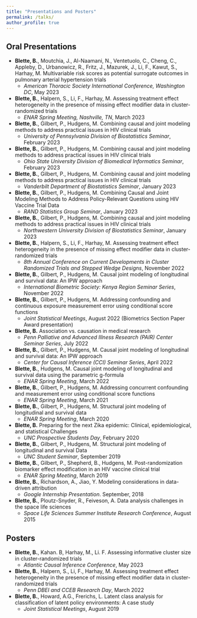 ```yaml
---
title: "Presentations and Posters"
permalink: /talks/
author_profile: true
---
```


## Oral Presentations
- **Blette, B.**, Moutchia, J., Al-Naamani, N., Ventetuolo, C., Cheng, C., Appleby, D., Urbanowicz, R., Fritz, J., Mazurek, J., Li, F., Kawut, S., Harhay, M. Multivariable risk scores as potential surrogate outcomes in pulmonary arterial hypertension trials
  - *American Thoracic Society International Conference, Washington DC*, May 2023
- **Blette, B.**, Halpern, S., Li, F., Harhay, M. Assessing treatment effect heterogeneity in the presence of missing effect modifier data in cluster-randomized trials
  - *ENAR Spring Meeting, Nashville, TN*, March 2023
- **Blette, B.**, Gilbert, P., Hudgens, M. Combining causal and joint modeling methods to address practical issues in HIV clinical trials
  - *University of Pennsylvania Division of Biostatistics Seminar*, February 2023
- **Blette, B.**, Gilbert, P., Hudgens, M. Combining causal and joint modeling methods to address practical issues in HIV clinical trials
  - *Ohio State University Division of Biomedical Informatics Seminar*, February 2023
- **Blette, B.**, Gilbert, P., Hudgens, M. Combining causal and joint modeling methods to address practical issues in HIV clinical trials
  - *Vanderbilt Department of Biostatistics Seminar*, January 2023
- **Blette, B.**, Gilbert, P., Hudgens, M. Combining Causal and Joint Modeling Methods to Address Policy-Relevant Questions using HIV Vaccine Trial Data
  - *RAND Statistics Group Seminar*, January 2023
- **Blette, B.**, Gilbert, P., Hudgens, M. Combining causal and joint modeling methods to address practical issues in HIV clinical trials
  - *Northwestern University Division of Biostatistics Seminar*, January 2023
- **Blette, B.**, Halpern, S., Li, F., Harhay, M. Assessing treatment effect heterogeneity in the presence of missing effect modifier data in cluster-randomized trials
  - *8th Annual Conference on Current Developments in Cluster Randomized Trials and Stepped Wedge Designs*, November 2022
- **Blette, B.**, Gilbert, P., Hudgens, M. Causal joint modeling of longitudinal and survival data: An IPW approach
  - *International Biometric Society: Kenya Region Seminar Series*, November 2022
- **Blette, B.**, Gilbert, P., Hudgens, M. Addressing confounding and continuous exposure measurement error using conditional score functions
  - *Joint Statistical Meetings*, August 2022 (Biometrics Section Paper Award presentation)
- **Blette, B.** Association vs. causation in medical research
  - *Penn Palliative and Advanced Illness Research (PAIR) Center Seminar Series*, July 2022
- **Blette, B.**, Gilbert, P., Hudgens, M. Causal joint modeling of longitudinal and survival data: An IPW approach
  - *Center for Causal Inference (CCI) Seminar Series*, April 2022
- **Blette, B.**, Hudgens, M. Causal joint modeling of longitudinal and survival data using the parametric g-formula
  - *ENAR Spring Meeting*, March 2022
- **Blette, B.**, Gilbert, P., Hudgens, M. Addressing concurrent confounding and measurement error using conditional score functions
  - *ENAR Spring Meeting*, March 2021
- **Blette, B.**, Gilbert, P., Hudgens, M. Structural joint modeling of longitudinal and survival data
  - *ENAR Spring Meeting*, March 2020
- **Blette, B.** Preparing for the next Zika epidemic: Clinical, epidemiological, and statistical Challenges
  - *UNC Prospective Students Day*, February 2020
- **Blette, B.**, Gilbert, P., Hudgens, M. Structural joint modeling of longitudinal and survival Data
  - *UNC Student Seminar*, September 2019
- **Blette, B.**, Gilbert, P., Shepherd, B., Hudgens, M. Post-randomization biomarker effect modification in an HIV vaccine clinical trial
  - *ENAR Spring Meeting*, March 2019
- **Blette, B.**, Richardson, A., Jiao, Y. Modeling considerations in data-driven attribution
  - *Google Internship Presentation*. September, 2018
- **Blette, B.**, Ploutz-Snyder, R., Feiveson, A. Data analysis challenges in the space life sciences
  - *Space Life Sciences Summer Institute Research Conference*, August 2015

## Posters
- **Blette, B.**, Kahan. B, Harhay, M., Li. F. Assessing informative cluster size in cluster-randomized trials
  - *Atlantic Causal Inference Conference*, May 2023
- **Blette, B.**, Halpern, S., Li, F., Harhay, M. Assessing treatment effect heterogeneity in the presence of missing effect modifier data in cluster-randomized trials
  - *Penn DBEI and CCEB Research Day*, March 2022
- **Blette, B.**, Howard, A.G., Frerichs, L. Latent class analysis for classification of latent policy environments: A case study
  - *Joint Statistical Meetings*, August 2019
